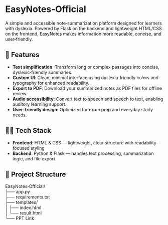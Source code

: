 # EasyNotes‑Official

A simple and accessible note‑summarization platform designed for learners with dyslexia. Powered by Flask on the backend and lightweight HTML/CSS on the frontend, EasyNotes makes information more readable, concise, and user‑friendly.



## 🚀 Features

- **Text simplification**: Transform long or complex passages into concise, dyslexic‑friendly summaries.  
- **Custom UI**: Clean, minimal interface using dyslexia‑friendly colors and typography for enhanced readability.  
- **Export to PDF**: Download your summarized notes as PDF files for offline review.  
- **Audio accessibility**: Convert text to speech and speech to text, enabling auditory learning support.  
- **User‑friendly design**: Optimized for exam prep and everyday study needs.



## 🧑‍💻 Tech Stack

- **Frontend**: HTML & CSS — lightweight, clear structure with readability-focused styling  
- **Backend**: Python & Flask — handles text processing, summarization logic, and file export  

## 📁 Project Structure

EasyNotes‑Official/  
├── app.py  
├── requirements.txt  
├── templates/  
│   ├── index.html  
│   └── result.html  
└── PPT Link  

